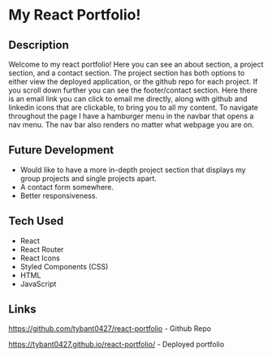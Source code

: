 # My React Portfolio! 

## Description 
Welcome to my react portfolio! Here you can see an about section, a project section, and a contact section. The project section has both options to either view the deployed application, or the github repo for each project. If you scroll down further you can see the footer/contact section. Here there is an email link you can click to email me directly, along with github and linkedin icons that are clickable, to bring you to all my content. To navigate throughout the page I have a hamburger menu in the navbar that opens a nav menu. The nav bar also renders no matter what webpage you are on. 

## Future Development 
* Would like to have a more in-depth project section that displays my group projects and single projects apart. 
* A contact form somewhere. 
* Better responsiveness. 

## Tech Used 
* React 
* React Router 
* React Icons 
* Styled Components (CSS)
* HTML
* JavaScript 

## Links 

 https://github.com/tybant0427/react-portfolio - Github Repo
 
 https://tybant0427.github.io/react-portfolio/ - Deployed portfolio
